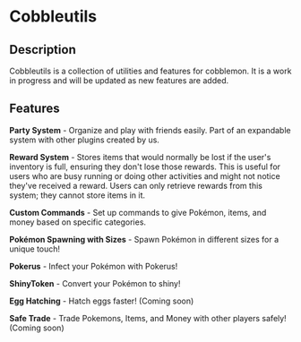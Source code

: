 # Cobbleutils

## Description

Cobbleutils is a collection of utilities and features for cobblemon. It is a work in progress and will be updated as new
features are added.

## Features

**Party System** - Organize and play with friends easily. Part of an expandable system with other plugins created by us.

**Reward System** - Stores items that would normally be lost if the user's inventory is full, ensuring they don't lose
those rewards. This is useful for users who are busy running or doing other activities and might not notice they've
received a reward. Users can only retrieve rewards from this system; they cannot store items in it.

**Custom Commands** - Set up commands to give Pokémon, items, and money based on specific categories.

**Pokémon Spawning with Sizes** - Spawn Pokémon in different sizes for a unique touch!

**Pokerus** - Infect your Pokémon with Pokerus!

**ShinyToken** - Convert your Pokémon to shiny!

**Egg Hatching** - Hatch eggs faster! (Coming soon)

**Safe Trade** - Trade Pokemons, Items, and Money with other players safely! (Coming soon)

